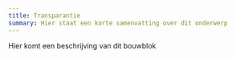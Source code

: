 ```yaml
---
title: Transparantie
summary: Hier staat een korte samenvatting over dit onderwerp
---
```


Hier komt een beschrijving van dit bouwblok